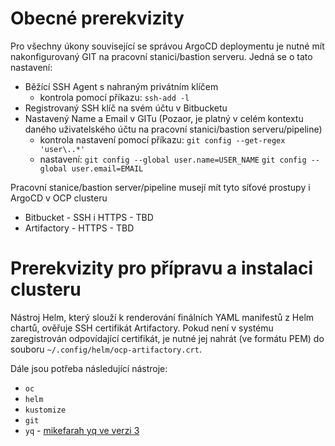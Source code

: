 # Obecné prerekvizity
Pro všechny úkony související se správou ArgoCD deploymentu je nutné mít nakonfigurovaný GIT na pracovní stanici/bastion serveru. Jedná se o tato nastavení:
* Běžící SSH Agent s nahraným privátním klíčem
  * kontrola pomocí příkazu:
    `ssh-add -l`
* Registrovaný SSH klíč na svém účtu v Bitbucketu
* Nastavený Name a Email v GITu (Pozaor, je platný v celém kontextu daného uživatelského účtu na pracovní stanici/bastion serveru/pipeline)
  * kontrola nastavení pomocí příkazu:
    `git config --get-regex 'user\..*'`
  * nastavení:
    `git config --global user.name=USER_NAME`
    `git config --global user.email=EMAIL`

Pracovní stanice/bastion server/pipeline musejí mít tyto síťové prostupy i ArgoCD v OCP clusteru
* Bitbucket - SSH i HTTPS - TBD
* Artifactory - HTTPS - TBD

# Prerekvizity pro přípravu a instalaci clusteru
Nástroj Helm, který slouží k renderování finálních YAML manifestů z Helm chartů, ověřuje SSH certifikát Artifactory. Pokud není v systému zaregistrován odpovídající certifikát, je nutné jej nahrát (ve formátu PEM) do souboru `~/.config/helm/ocp-artifactory.crt`.

Dále jsou potřeba následující nástroje:
* `oc`
* `helm`
* `kustomize`
* `git`
* `yq` - [mikefarah yq ve verzi 3](https://github.com/mikefarah/yq)
